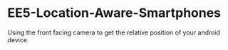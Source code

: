 # EE5-Location-Aware-Smartphones
Using the front facing camera to get the relative position of your android device.
